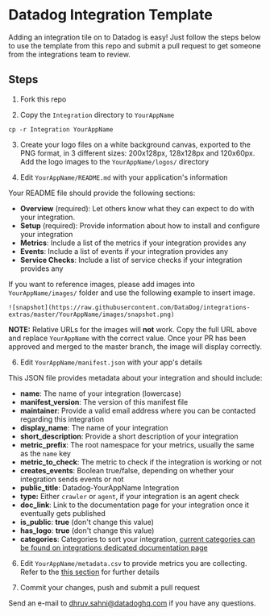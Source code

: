 # Datadog Integration Template

Adding an integration tile on to Datadog is easy! Just follow the steps below to use the template from this repo and submit a pull request to get someone from the integrations team to review.

## Steps

1. Fork this repo

2. Copy the `Integration` directory to `YourAppName`

  `cp -r Integration YourAppName`

3. Create your logo files on a white background canvas, exported to the PNG format, in 3 different sizes: 200x128px, 128x128px and 120x60px. Add the logo images to the  `YourAppName/logos/` directory

5. Edit `YourAppName/README.md` with your application's information

  Your README file should provide the following sections:

  - **Overview** (required): Let others know what they can expect to do with your integration.
  - **Setup** (required): Provide information about how to install and configure your integration
  - **Metrics**: Include a list of the metrics if your integration provides any
  - **Events**: Include a list of events if your integration provides any
  - **Service Checks**: Include a list of service checks if your integration provides any

  If you want to reference images, please add images into `YourAppName/images/` folder and use the following example to insert image.

  ```
  ![snapshot](https://raw.githubusercontent.com/DataDog/integrations-extras/master/YourAppName/images/snapshot.png)
  ```
  **NOTE:** Relative URLs for the images will **not** work. Copy the full URL above and replace `YourAppName` with the correct value. Once your PR has been approved and merged to the master branch, the image will display correctly.

6. Edit `YourAppName/manifest.json` with your app's details

  This JSON file provides metadata about your integration and should include:

  - **name**: The name of your integration (lowercase)
  - **manifest_version**: The version of this manifest file
  - **maintainer**: Provide a valid email address where you can be contacted regarding this integration
  - **display_name**: The name of your integration
  - **short_description**: Provide a short description of your integration  
  - **metric_prefix**: The root namespace for your metrics, usually the same as the `name` key
  - **metric_to_check**: The metric to check if the integration is working or not
  - **creates_events**: Boolean true/false, depending on whether your integration sends events or not
  - **public_title**: Datadog-YourAppName Integration
  - **type:** Either `crawler` or `agent`, if your integration is an agent check
  - **doc_link**: Link to the documentation page for your integration once it eventually gets published
  - **is_public**: **true** (don't change this value)
  - **has_logo**: **true** (don't change this value)
  - **categories**: Categories to sort your integration, [current categories can be found on integrations dedicated documentation page](https://docs.datadoghq.com/integrations/)

6. Edit `YourAppName/metadata.csv` to provide metrics you are collecting. Refer to the [this section](https://docs.datadoghq.com/developers/integrations/integration_sdk/#metadata-csv) for further details

6. Commit your changes, push and submit a pull request

Send an e-mail to dhruv.sahni@datadoghq.com if you have any questions.
